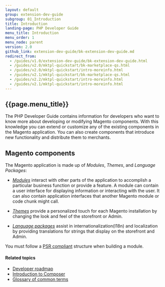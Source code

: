 ```yaml
---
layout: default
group: extension-dev-guide
subgroup: 01_Introduction
title: Introduction
landing-page: PHP Developer Guide
menu_title: Introduction
menu_order: 1
menu_node: parent
version: 2.0
github_link: extension-dev-guide/bk-extension-dev-guide.md
redirect_from:
  - /guides/v1.0/extension-dev-guide/bk-extension-dev-guide.html
  - /guides/v2.0/mktpl-quickstart/bk-marketplace-qs.html
  - /guides/v2.0/mktpl-quickstart/intro-moreinfo.html
  - /guides/v2.1/mktpl-quickstart/bk-marketplace-qs.html
  - /guides/v2.2/mktpl-quickstart/intro-moreinfo.html
  - /guides/v2.1/mktpl-quickstart/intro-moreinfo.html
---
```


## {{page.menu_title}}

The PHP Developer Guide contains information for developers who want to know more about developing or modifying Magento components. With this knowledge you can extend or customize any of the existing components in the Magento application. You can also create components that introduce new functionality and distribute them to merchants.

## Magento components

The Magento application is made up of *Modules*, *Themes*, and *Language Packages*:

* <a href="{{page.baseurl}}architecture/archi_perspectives/components/modules/mod_intro.html">*Modules*</a> interact with other parts of the application to accomplish a particular business function or provide a feature. A module can contain a user interface for displaying information or interacting with the user. It can also contain application interfaces that another Magento module or code chunk might call.

* <a href="{{page.baseurl}}frontend-dev-guide/themes/theme-general.html">*Themes*</a> provide a personalized touch for each Magento installation by changing the look and feel of the storefront or Admin.

* <a href="{{page.baseurl}}frontend-dev-guide/translations/xlate.html">*Language packages*</a> assist in internationalization(I18n) and localization by providing translations for strings that display on the storefront and Admin.

<div class="bs-callout bs-callout-info" id="info">
<p>You must follow a <a href="http://www.php-fig.org/psr/psr-4/">PSR compliant</a> structure when building a module.</p>
</div>

#### Related topics

*	<a href="{{page.baseurl}}extension-dev-guide/intro/developers_roadmap.html">Developer roadmap</a>
*	<a href="{{page.baseurl}}extension-dev-guide/intro/intro-composer.html">Introduction to Composer</a>
*	<a href="{{page.baseurl}}extension-dev-guide/intro/intro-composer-gloss.html">Glossary of common terms</a>
